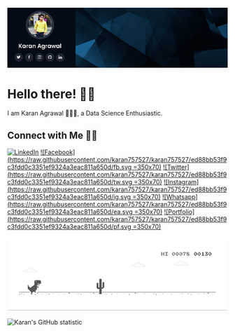 [![MastHead](https://github.com/karan757527/karan757527/blob/master/Head.png?raw=true)](https://karan757527.github.io/portfolio/)

# Hello there! 👋🏻

I am Karan Agrawal 🙋🏻‍♂️, a Data Science Enthusiastic.


## Connect with Me 🤝🏻
[![LinkedIn](https://raw.githubusercontent.com/karan757527/karan757527/ed88bb53f9c3fdd0c3351ef9324a3eac811a650d/li.svg=350x70)](https://www.linkedin.com/in/agrawalkaran) [![Facebook](https://raw.githubusercontent.com/karan757527/karan757527/ed88bb53f9c3fdd0c3351ef9324a3eac811a650d/fb.svg =350x70)](https://www.facebook.com/karan757527) [![Twitter](https://raw.githubusercontent.com/karan757527/karan757527/ed88bb53f9c3fdd0c3351ef9324a3eac811a650d/tw.svg =350x70)](https://https//twitter.com/KaranAg27879751) [![Instagram](https://raw.githubusercontent.com/karan757527/karan757527/ed88bb53f9c3fdd0c3351ef9324a3eac811a650d/ig.svg =350x70)](https://www.instagram.com/fr_er_karan/) [![Whatsapp](https://raw.githubusercontent.com/karan757527/karan757527/ed88bb53f9c3fdd0c3351ef9324a3eac811a650d/ea.svg =350x70)](https://wa.me/qr/MN2XMVPA3PPRM1) [![Portfolio](https://raw.githubusercontent.com/karan757527/karan757527/ed88bb53f9c3fdd0c3351ef9324a3eac811a650d/pf.svg =350x70)](https://karan757527.github.io/portfolio/)


![Dino](https://raw.githubusercontent.com/praveenscience/praveenscience/master/dino.gif)

![Karan's GitHub statistic](https://github-readme-stats.vercel.app/api?username=karan757527&show_icons=true)
